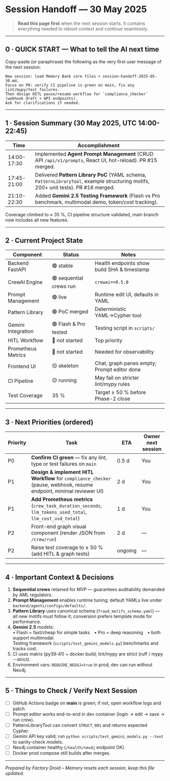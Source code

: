 # Session Handoff — 30 May 2025  

> **Read this page first** when the next session starts. It contains everything needed to reboot context and continue seamlessly.

---

## 0 · QUICK START — What to tell the AI next time  
Copy-paste (or paraphrase) the following as the very first user message of the next session:

```
New session: load Memory Bank core files + session-handoff-2025-05-30.md.  
Focus on P0: verify CI pipeline is green on main, fix any lint/mypy/test failures.  
Then design HITL pause/resume workflow for `compliance_checker` (webhook draft + API endpoints).  
Ask for clarifications if needed.
```

---

## 1 · Session Summary (30 May 2025, UTC 14:00-22:45)  
| Time | Accomplishment |
|------|----------------|
| 14:00-17:30 | Implemented **Agent Prompt Management** (CRUD API `/api/v1/prompts`, React UI, hot-reload). PR #15 merged. |
| 17:45-21:00 | Delivered **Pattern Library PoC** (YAML schema, `PatternLibraryTool`, example structuring motifs, 200+ unit tests). PR #16 merged. |
| 21:10-22:30 | Added **Gemini 2.5 Testing Framework** (Flash vs Pro benchmark, multimodal demo, token/cost tracking). |

Coverage climbed to ≈ 35 %, CI pipeline structure validated, main branch now includes all new features.

---

## 2 · Current Project State  
Component | Status | Notes
---|---|---
Backend FastAPI | 🟢 stable | Health endpoints show build SHA & timestamp  
CrewAI Engine | 🟢 sequential crews run | `crewai==0.5.0`  
Prompt Management | 🟢 live | Runtime edit UI, defaults in YAML  
Pattern Library | 🟢 PoC merged | Deterministic YAML→Cypher tool  
Gemini Integration | 🟢 Flash & Pro tested | Testing script in `scripts/`  
HITL Workflow | 🔴 not started | Top priority  
Prometheus Metrics | 🔴 not started | Needed for observability  
Frontend UI | 🟡 skeleton | Chat, graph panes empty; Prompt editor done  
CI Pipeline | 🟡 running | May fail on stricter lint/mypy rules  
Test Coverage | 35 % | Target ≥ 50 % before Phase-2 close  

---

## 3 · Next Priorities (ordered)  
Priority | Task | ETA | Owner next session
---|---|---|---
P0 | **Confirm CI green** — fix any lint, type or test failures on `main` | 0.5 d | You
P1 | **Design & implement HITL Workflow** for `compliance_checker` (pause, webhook, resume endpoint, minimal reviewer UI) | 2 d | You
P1 | **Add Prometheus metrics** (`crew_task_duration_seconds`, `llm_tokens_used_total`, `llm_cost_usd_total`) | 1 d | You
P2 | Front-end graph visual component (render JSON from `/crew/run`) | 2 d | —
P2 | Raise test coverage to ≥ 50 % (add HITL & graph tests) | ongoing | —

---

## 4 · Important Context & Decisions  
1. **Sequential crews** retained for MVP — guarantees auditability demanded by AML regulators.  
2. **Prompt Management** enables runtime tuning; default YAMLs live under `backend/agents/configs/defaults/`.  
3. **Pattern Library** uses canonical schema (`fraud_motifs_schema.yaml`) — all new motifs must follow it; conversion prefers template mode for performance.  
4. **Gemini 2.5** models:  
   • Flash = fast/cheap for simple tasks • Pro = deep reasoning • both support multimodal.  
   Testing framework (`scripts/test_gemini_models.py`) benchmarks and tracks cost.  
5. CI uses matrix (py39-41) + docker build; lint/mypy are strict (ruff / mypy --strict).  
6. Environment vars: `REQUIRE_NEO4J=true` in prod; dev can run without Neo4j.

---

## 5 · Things to Check / Verify Next Session  
- [ ] GitHub Actions badge on **main** is green; if not, open workflow logs and patch.  
- [ ] Prompt editor works end-to-end in dev container (login → edit → save → run crew).  
- [ ] PatternLibraryTool can convert `STRUCT_001` and returns expected Cypher.  
- [ ] Gemini API key valid; run `python scripts/test_gemini_models.py --text` to sanity-check models.  
- [ ] Neo4j container healthy (`/health/neo4j` endpoint OK).  
- [ ] Docker prod compose still builds after merges.

---

*Prepared by Factory Droid – Memory resets each session, keep this file updated.*  
